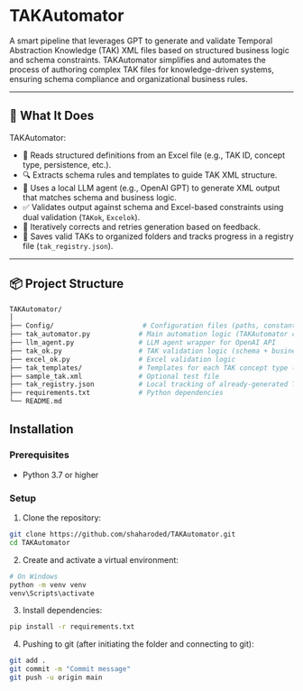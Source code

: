 # TAKAutomator

A smart pipeline that leverages GPT to generate and validate Temporal Abstraction Knowledge (TAK) XML files based on structured business logic and schema constraints. TAKAutomator simplifies and automates the process of authoring complex TAK files for knowledge-driven systems, ensuring schema compliance and organizational business rules.

---

## 🧠 What It Does

TAKAutomator:
- 🧾 Reads structured definitions from an Excel file (e.g., TAK ID, concept type, persistence, etc.).
- 🔍 Extracts schema rules and templates to guide TAK XML structure.
- 🧠 Uses a local LLM agent (e.g., OpenAI GPT) to generate XML output that matches schema and business logic.
- ✅ Validates output against schema and Excel-based constraints using dual validation (`TAKok`, `Excelok`).
- 🔄 Iteratively corrects and retries generation based on feedback.
- 📁 Saves valid TAKs to organized folders and tracks progress in a registry file (`tak_registry.json`).

---

## 📦 Project Structure

```bash
TAKAutomator/
│
├── Config/                      # Configuration files (paths, constants, engine)
├── tak_automator.py            # Main automation logic (TAKAutomator class)
├── llm_agent.py                # LLM agent wrapper for OpenAI API
├── tak_ok.py                   # TAK validation logic (schema + business rules)
├── excel_ok.py                 # Excel validation logic
├── tak_templates/              # Templates for each TAK concept type (used for LLM guidance)
├── sample_tak.xml              # Optional test file
├── tak_registry.json           # Local tracking of already-generated TAKs
├── requirements.txt            # Python dependencies
└── README.md
```

## Installation

### Prerequisites

- Python 3.7 or higher

### Setup

1. Clone the repository:

```bash
git clone https://github.com/shaharoded/TAKAutomator.git
cd TAKAutomator
```

2. Create and activate a virtual environment:

```bash
# On Windows
python -m venv venv
venv\Scripts\activate
```

3. Install dependencies:

```bash
pip install -r requirements.txt
```

4. Pushing to git (after initiating the folder and connecting to git):

```bash
git add .
git commit -m "Commit message"
git push -u origin main
```